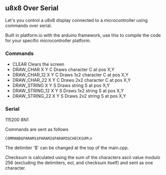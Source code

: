 ## u8x8 Over Serial

Let's you control a u8x8 display connected to a microcontroller using commands over serial.

Built in platform.io with the arduino framework, use this to compile the code for your specific microcontroller platform.

### Commands
- CLEAR
Clears the screen
- DRAW_CHAR X Y C
Draws character C at pos X,Y
- DRAW_CHAR_12 X Y C
Draws 1x2 character C at pos X,Y
- DRAW_CHAR_22 X Y C
Draws 2x2 character C at pos X,Y
- DRAW_STRING X Y S
Draws string S at pos X,Y
- DRAW_STRING_12 X Y S
Draws 1x2 string S at pos X,Y
- DRAW_STRING_22 X Y S
Draws 2x2 string S at pos X,Y

### Serial
115200 8N1

Commands are sent as follows
```
COMMAND$PARAM1$PARAM2$PARAM3$CHECKSUM\n
```
The delimiter '$' can be changed at the top of the main.cpp.

Checksum is calculated using the sum of the characters ascii value modulo 256 (excluding the delimiters, eol, and checksum itself) and sent as one character.
